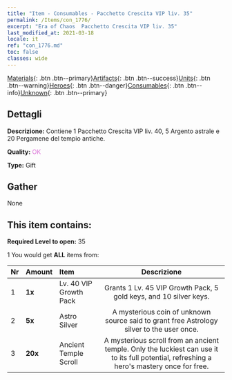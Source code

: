 ```yaml
---
title: "Item - Consumables - Pacchetto Crescita VIP liv. 35"
permalink: /Items/con_1776/
excerpt: "Era of Chaos  Pacchetto Crescita VIP liv. 35"
last_modified_at: 2021-03-18
locale: it
ref: "con_1776.md"
toc: false
classes: wide
---
```

 [Materials](/it/Items/){: .btn .btn--primary}[Artifacts](/it/Items/Artifacts/){: .btn .btn--success}[Units](/it/Items/Units/){: .btn .btn--warning}[Heroes](/it/Items/Heroes/){: .btn .btn--danger}[Consumables](/it/Items/Consumables/){: .btn .btn--info}[Unknown](/it/Items/Unknown/){: .btn .btn--primary}

## Dettagli
 **Descrizione:** Contiene 1 Pacchetto Crescita VIP liv. 40, 5 Argento astrale e 20 Pergamene del tempio antiche.

 **Quality:** <span style="color: #DA70D6">OK</span>

 **Type:** Gift

## Gather

  None

## This item contains:

 **Required Level to open:** 35

 1 You would get **ALL** items  from:

  | Nr | Amount |     Item    | Descrizione |
  |:---|:-------|:------------|:-----------:|
  | 1 |  **1x** | Lv. 40 VIP Growth Pack | Grants 1 Lv. 45 VIP Growth Pack, 5 gold keys, and 10 silver keys.  | 
  | 2 |  **5x** | Astro Silver | A mysterious coin of unknown source said to grant free Astrology silver to the user once.  | 
  | 3 |  **20x** | Ancient Temple Scroll | A mysterious scroll from an ancient temple. Only the luckiest can use it to its full potential, refreshing a hero's mastery once for free.  | 

